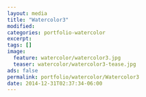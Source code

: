 ```yaml
---
layout: media
title: "Watercolor3"
modified:
categories: portfolio-watercolor
excerpt:
tags: []
image:
  feature: watercolor/watercolor3.jpg
  teaser: watercolor/watercolor3-tease.jpg
ads: false 
permalink: portfolio/watercolor/Watercolor3
date: 2014-12-31T02:37:34-06:00
---
```


